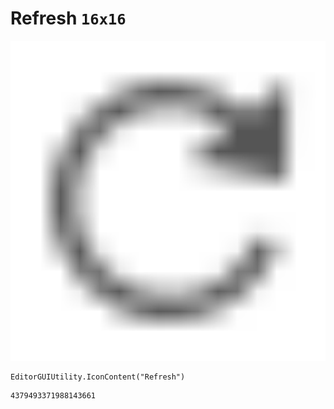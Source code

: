 # Refresh `16x16`
<img src="/img/Refresh.png" width=512 height=512>

``` CSharp
EditorGUIUtility.IconContent("Refresh")
```
```
4379493371988143661
```
